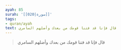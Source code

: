 ```yaml
---
ayah: 85
surah: '[[020|سورة]]'
tags:
- quran/ayah
text: قال فإنا قد فتنا قومك من بعدك وأضلهم السامري
---
```

> قال فإنا قد فتنا قومك من بعدك وأضلهم السامري
